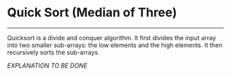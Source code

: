 # Quick Sort (Median of Three)

---

Quicksort is a divide and conquer algorithm. It first divides the input array into two smaller sub-arrays: the low elements and the high elements. It then recursively sorts the sub-arrays. 

*EXPLANATION TO BE DONE*
<!-- The steps for Quicksort are:

* Pick the right-most element of the array, called a pivot.

* Partitioning: reorder the array so that all elements with values less than the pivot come before the pivot, while all elements with values greater than the pivot come after it. After this partitioning, the pivot is in its final position.

* Recursively apply the above steps to the sub-array of elements with smaller values and separately to the sub-array of elements with greater values.

The base case of the recursion is arrays of size zero, which are in order by definition, so they never need to be sorted.

The pivot selection and partitioning steps can be done in several different ways; the choice of specific implementation schemes greatly affects the algorithm's performance. -->